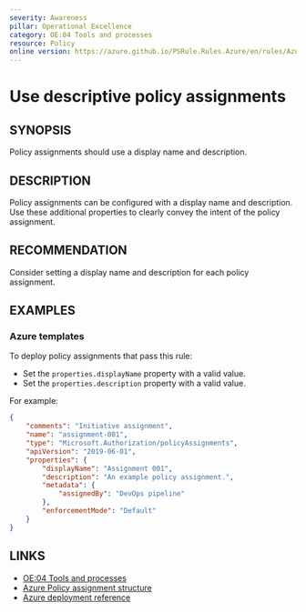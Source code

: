 ```yaml
---
severity: Awareness
pillar: Operational Excellence
category: OE:04 Tools and processes
resource: Policy
online version: https://azure.github.io/PSRule.Rules.Azure/en/rules/Azure.Policy.AssignmentDescriptors/
---
```


# Use descriptive policy assignments

## SYNOPSIS

Policy assignments should use a display name and description.

## DESCRIPTION

Policy assignments can be configured with a display name and description.
Use these additional properties to clearly convey the intent of the policy assignment.

## RECOMMENDATION

Consider setting a display name and description for each policy assignment.

## EXAMPLES

### Azure templates

To deploy policy assignments that pass this rule:

- Set the `properties.displayName` property with a valid value.
- Set the `properties.description` property with a valid value.

For example:

```json
{
    "comments": "Initiative assignment",
    "name": "assignment-001",
    "type": "Microsoft.Authorization/policyAssignments",
    "apiVersion": "2019-06-01",
    "properties": {
        "displayName": "Assignment 001",
        "description": "An example policy assignment.",
        "metadata": {
            "assignedBy": "DevOps pipeline"
        },
        "enforcementMode": "Default"
    }
}
```

## LINKS

- [OE:04 Tools and processes](https://learn.microsoft.com/azure/well-architected/operational-excellence/tools-processes)
- [Azure Policy assignment structure](https://learn.microsoft.com/azure/governance/policy/concepts/assignment-structure)
- [Azure deployment reference](https://learn.microsoft.com/azure/templates/microsoft.authorization/policyassignments)
